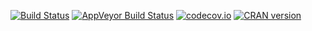 [![Build Status](https://travis-ci.org/mattfidler/dparser-R.svg?branch=master)](https://travis-ci.org/mattfidler/dparser-R)
[![AppVeyor Build Status](https://ci.appveyor.com/api/projects/status/github/mattfidler/dparser-R?branch=master&svg=true)](https://ci.appveyor.com/project/mattfidler/dparser-R)
[![codecov.io](https://codecov.io/github/mattfidler/dparser-R/coverage.svg?branch=master)](https://codecov.io/github/mattfidler/dparser-R?branch=master)
[![CRAN version](http://www.r-pkg.org/badges/version/dparser)](https://cran.r-project.org/package=dparser)
